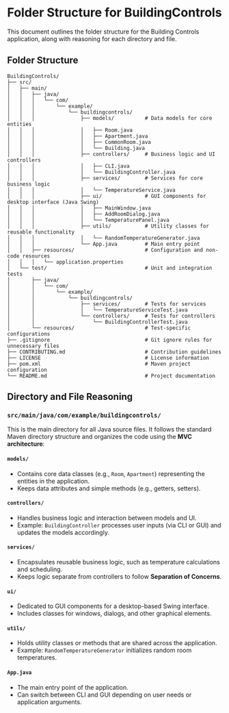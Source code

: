 # Folder Structure for BuildingControls

This document outlines the folder structure for the Building Controls application, along with reasoning for each directory and file.

## Folder Structure

```plaintext
BuildingControls/
├── src/
│   ├── main/
│   │   ├── java/
│   │   │   └── com/
│   │   │       └── example/
│   │   │           └── buildingcontrols/
│   │   │               ├── models/          # Data models for core entities
│   │   │               │   ├── Room.java
│   │   │               │   ├── Apartment.java
│   │   │               │   ├── CommonRoom.java
│   │   │               │   └── Building.java
│   │   │               ├── controllers/     # Business logic and UI controllers
│   │   │               │   ├── CLI.java
│   │   │               │   └── BuildingController.java
│   │   │               ├── services/        # Services for core business logic
│   │   │               │   └── TemperatureService.java
│   │   │               ├── ui/              # GUI components for desktop interface (Java Swing)
│   │   │               │   ├── MainWindow.java
│   │   │               │   ├── AddRoomDialog.java
│   │   │               │   └── TemperaturePanel.java
│   │   │               ├── utils/           # Utility classes for reusable functionality
│   │   │               │   └── RandomTemperatureGenerator.java
│   │   │               └── App.java         # Main entry point
│   │   ├── resources/                       # Configuration and non-code resources
│   │   │   └── application.properties
│   └── test/                                # Unit and integration tests
│       ├── java/
│       │   └── com/
│       │       └── example/
│       │           └── buildingcontrols/
│       │               ├── services/        # Tests for services
│       │               │   └── TemperatureServiceTest.java
│       │               └── controllers/     # Tests for controllers
│       │                   └── BuildingControllerTest.java
│       └── resources/                       # Test-specific configurations
├── .gitignore                               # Git ignore rules for unnecessary files
├── CONTRIBUTING.md                          # Contribution guidelines
├── LICENSE                                  # License information
├── pom.xml                                  # Maven project configuration
└── README.md                                # Project documentation

```
## **Directory and File Reasoning**

### **`src/main/java/com/example/buildingcontrols/`**
This is the main directory for all Java source files. It follows the standard Maven directory structure and organizes the code using the **MVC architecture**:

#### **`models/`**
- Contains core data classes (e.g., `Room`, `Apartment`) representing the entities in the application.
- Keeps data attributes and simple methods (e.g., getters, setters).

#### **`controllers/`**
- Handles business logic and interaction between models and UI.
- Example: `BuildingController` processes user inputs (via CLI or GUI) and updates the models accordingly.

#### **`services/`**
- Encapsulates reusable business logic, such as temperature calculations and scheduling.
- Keeps logic separate from controllers to follow **Separation of Concerns**.

#### **`ui/`**
- Dedicated to GUI components for a desktop-based Swing interface.
- Includes classes for windows, dialogs, and other graphical elements.

#### **`utils/`**
- Holds utility classes or methods that are shared across the application.
- Example: `RandomTemperatureGenerator` initializes random room temperatures.

#### **`App.java`**
- The main entry point of the application.
- Can switch between CLI and GUI depending on user needs or application arguments.

